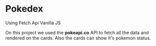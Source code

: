 # Pokedex
Using Fetch Api Vanilla JS

On this project we used the **pokeapi.co** API to fetch all the data and rendered on the cards. Also the cards can show it's pokemon status.
